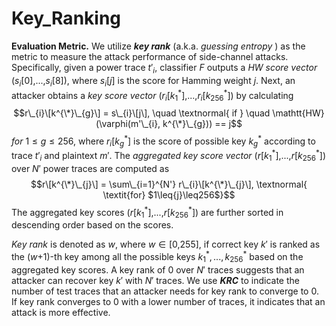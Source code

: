 # Key_Ranking


**Evaluation Metric.** We utilize ***key rank*** (a.k.a. *guessing
entropy* ) as the metric to measure the attack performance of
side-channel attacks. Specifically, given a power trace
*t*′<sub>*i*</sub>, classifier *F* outputs a *HW score vector*
(*s*<sub>*i*</sub>\[0\],...,*s*<sub>*i*</sub>\[8\]), where
*s*<sub>*i*</sub>\[*j*\] is the score for Hamming weight *j*. Next, an
attacker obtains a *key score vector*
(*r*<sub>*i*</sub>\[*k*<sub>1</sub><sup>\*</sup>\],...,*r*<sub>*i*</sub>\[*k*<sub>256</sub><sup>\*</sup>\])
by calculating
$$r\_{i}\[k^{\*}\_{g}\] = s\_{i}\[j\], \quad \textnormal{ if } \quad \mathtt{HW}(\varphi(m'\_{i}, k^{\*}\_{g})) == j$$
*for* 1 ≤ *g* ≤ 256, where
*r*<sub>*i*</sub>\[*k*<sub>*g*</sub><sup>\*</sup>\] is the score of
possible key *k*<sub>*g*</sub><sup>\*</sup> according to trace
*t*′<sub>*i*</sub> and plaintext *m*′. The *aggregated key score vector*
(*r*\[*k*<sub>1</sub><sup>\*</sup>\],...,*r*\[*k*<sub>256</sub><sup>\*</sup>\])
over *N*′ power traces are computed as
$$r\[k^{\*}\_{j}\] = \sum\_{i=1}^{N'} r\_{i}\[k^{\*}\_{j}\], \textnormal{   \textit{for} $1\leq{j}\leq256$}$$
The aggregated key scores
(*r*\[*k*<sub>1</sub><sup>\*</sup>\],...,*r*\[*k*<sub>256</sub><sup>\*</sup>\])
are further sorted in descending order based on the scores.

*Key rank* is denoted as *w*, where *w* ∈ \[0,255\], if correct key *k*′
is ranked as the (*w*+1)-th key among all the possible keys
*k*<sub>1</sub><sup>\*</sup>, ..., *k*<sub>256</sub><sup>\*</sup> based
on the aggregated key scores. A key rank of 0 over *N*′ traces suggests
that an attacker can recover key *k*′ with *N*′ traces. We use ***KRC***
to indicate the number of test traces that an attacker needs for key
rank to converge to 0. If key rank converges to 0 with a lower number of
traces, it indicates that an attack is more effective.
